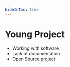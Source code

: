 ```yaml
---
hideInToc: true
---
```

# Young Project

- Working with software
- Lack of documentation
- Open Source project

<!--
Working with software: Not like working on code.

Only able to use what developper make configurable at run time

Lack of documentation -> Need to read code to understand how its work

OpenSource : open issues, provide way to reproduce bug, investigate old issues

interoperability
-->